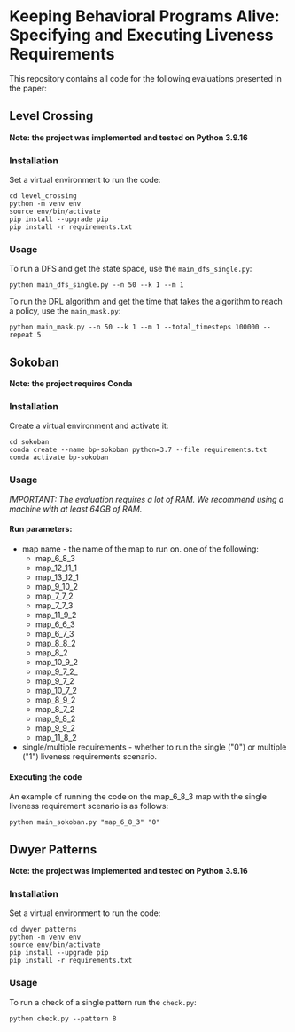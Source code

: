 # Keeping Behavioral Programs Alive: Specifying and Executing Liveness Requirements

This repository contains all code for the following evaluations presented in the paper:

## Level Crossing
**Note: the project was implemented and tested on Python 3.9.16**

### Installation 

Set a virtual environment to run the code:
```shell
cd level_crossing
python -m venv env 
source env/bin/activate
pip install --upgrade pip
pip install -r requirements.txt
```

### Usage

To run a DFS and get the state space, use the `main_dfs_single.py`:
```shell
python main_dfs_single.py --n 50 --k 1 --m 1
```

To run the DRL algorithm and get the time that takes the algorithm to reach a policy, use the `main_mask.py`:
```shell
python main_mask.py --n 50 --k 1 --m 1 --total_timesteps 100000 --repeat 5
```

## Sokoban

**Note: the project requires Conda**


### Installation



Create a virtual environment and activate it:

```shell
cd sokoban
conda create --name bp-sokoban python=3.7 --file requirements.txt
conda activate bp-sokoban
```


### Usage
*IMPORTANT: The evaluation requires a lot of RAM.
We recommend using a machine with at least 64GB of RAM.*

#### Run parameters:
* map name - the name of the map to run on. one of the following:
    * map_6_8_3
    * map_12_11_1
    * map_13_12_1
    * map_9_10_2
    * map_7_7_2
    * map_7_7_3
    * map_11_9_2
    * map_6_6_3
    * map_6_7_3
    * map_8_8_2
    * map_8_2
    * map_10_9_2
    * map_9_7_2_
    * map_9_7_2
    * map_10_7_2
    * map_8_9_2
    * map_8_7_2
    * map_9_8_2
    * map_9_9_2
    * map_11_8_2
* single/multiple requirements - whether to run the single ("0") or multiple ("1") liveness requirements scenario.

#### Executing the code
An example of running the code on the map_6_8_3 map with the single liveness requirement scenario is as follows:
```shell
python main_sokoban.py "map_6_8_3" "0"
```


## Dwyer Patterns
**Note: the project was implemented and tested on Python 3.9.16**

### Installation 

Set a virtual environment to run the code:
```shell
cd dwyer_patterns
python -m venv env 
source env/bin/activate
pip install --upgrade pip
pip install -r requirements.txt
```

### Usage

To run a check of a single pattern run the `check.py`:
```shell
python check.py --pattern 8
```



